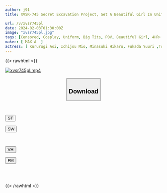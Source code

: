 ```yaml
---
author: j91
title: XVSR-745 Secret Excavation Project, Get A Beautiful Girl In Uniform! Gonzo SEX SPECIAL That Teases Innocent Girls

url: /v/xvsr745pl
date: 2024-02-03T01:30:00Z
image: "xvsr745pl.jpg"
tags: [Censored, Cosplay, Uniform, Big Tits, POV, Beautiful Girl, 4HR+	]
maker: [ MAX-A  ]
actress: [ Kururugi Aoi, Ichijou Mio, Minasuki Hikaru, Fukada Yuuri ,Tsukino Runa, Kawana Ai, Takanashi Momoe]
---
```



{{< rawhtml >}}

<div class="video" data-videoid="kWb8WLa0jMFPdL">
    <a href="javascript:;">
        <img src="/v/xvsr745pl/xvsr745pl.jpg" width="WIDTH" height="HEIGHT" alt="xvsr745pl.mp4" loading="lazy">
    </a>
</div>

<script type="text/javascript" src="https://j91.asia/asset/on-demand-st.js"></script>

<br>
  <link rel="stylesheet" href="https://j91.asia/asset/bs5.css">
  
  <center>
  <button class="btn btn-primary" type="button" data-bs-toggle="collapse" data-bs-target=".multi-collapse" aria-expanded="false" aria-controls="multiCollapseExample1 multiCollapseExample2"><h2>Download</h2></button></center>
</p>
<div class="row">
  <div class="col">
    <div class="collapse multi-collapse" id="multiCollapseExample1">
      <div class="card card-body">
	      	      <br>
<div class="buttons">  
<p><a href="https://streamtape.to/v/kWb8WLa0jMFPdL" target="_blank"><button class="btn-hover color-3"><i class="fa fa-download"></i> ST</button></a></p>
<p><a href="https://flaswish.com/w7kxlyhluq30" target="_blank"><button class="btn-hover color-2"><i class="fa fa-download"></i> SW</button></a></p></div>
    </div>
  </div>
</div>
  <div class="col">
    <div class="collapse multi-collapse" id="multiCollapseExample2">
      <div class="card card-body">
	      <br>
<div class="buttons">
<p><a href="javascript:;" target="_blank"><button class="btn-hover color-9"><i class="fa fa-download"></i> VH</button></a></p>
<p><a href="https://filemoon.sx/d/no8o2hx46kde" target="_blank"><button class="btn-hover color-8"><i class="fa fa-download"></i> FM</button></a></p></div>
<br><br>
      </div>
    </div>
  </div>
</div>

{{< /rawhtml >}}